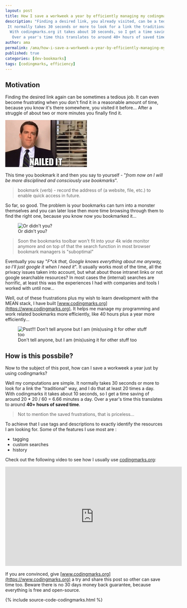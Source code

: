 ```yaml
---
layout: post
title: How I save a workweek a year by efficiently managing my codingmarks
description: "Finding a desired link, you already visited, can be a tedious job and sometimes even frustrating.
 It normally takes 30 seconds or more to look for a link the traditional way, and I do that at least 20 times a day.
  With codingmarks.org it takes about 10 seconds, so I get a time saving of around 20 * 20 / 60 = 6.66 minutes a day.
   Over a year's time this translates to around 40+ hours of saved time."
author: ama
permalink: /ama/how-i-save-a-workweek-a-year-by-efficiently-managing-my-codingmarks
published: true
categories: [dev-bookmarks]
tags: [codingmarks, efficiency]
---
```

## Motivation
Finding the desired link again can be sometimes a tedious job. It can even become frustrating
when you don't find it in a reasonable amount of time, because you know it's there somewhere, you visited it before... After a struggle of about
two or more minutes you finally find it.

 ![Nailed it](/images/posts/2019-02-10-saving-time-with-codingmarks/nailed-it.gif)
 
This time you bookmark it  and then you say to yourself - "_from now on I will be
more disciplined and consciously use bookmarks_".

> bookmark (verb) - record the address of (a website, file, etc.) to enable quick access in future.

So far, so good. The problem is your bookmarks can turn into a monster themselves and you can later lose then more time browsing through them
to find the right one, because you know now you bookmarked it...

<figure>
  <img src="{{site.url}}/images/posts/2019-02-10-saving-time-with-codingmarks/or-didnt-i.gif" alt="Or didn't you?"/>
  <figcaption>Or didn't you?</figcaption>
</figure>

<!--more-->

> Soon the bookmarks toolbar won't fit into your 4k wide monitor anymore and on top of that the search function in most browser bookmark managers is "suboptimal"

Eventually you say "_F*ck that, Google knows everything about me anyway, so I'll just google it when I need it_". It usually works
most of the time, all the privacy issues taken into account, but what about those intranet links or not google searchable resources?
 In most cases the (internal) searches are horrific, at least this was the experiences I had with companies and tools I worked with until now...

Well, out of these frustrations plus my wish to learn development with the MEAN stack, I have built [www.codingmarks.org](https://www.codingmarks.org). It helps me 
manage my programming and work related bookmarks more efficiently, like 40 hours plus a year more efficiently...

<figure>
  <img src="{{site.url}}/images/posts/2019-02-10-saving-time-with-codingmarks/psst.gif" alt="Psst!!! Don't tell anyone but I am (mis)using it for other stuff too"/>
  <figcaption>Don't tell anyone, but I am (mis)using it for other stuff too</figcaption>
</figure>

## How is this possbile?
Now to the subject of this post, how can I save a workweek a year just by using codingmarks? 

Well my computations are simple. It normally takes 30 seconds or more to look for a link the "traditional" way, and I do that 
at least 20 times a day. With codingmarks it takes about 10 seconds, so I get a time saving of around 20 * 20 / 60 = 6.66 minutes a day.
Over a year's time this translates to around __40+ hours of saved time__.

> Not to mention the saved frustrations, that is priceless...

To achieve that I use tags and descriptions to exactly identify the resources I am looking for. Some of the features I use
most are :
  * tagging
  * custom searches
  * history

Check out the following video to see how I usually use [codingmarks.org](https://www.codingmarks.org):

<iframe width="560" height="315" src="https://www.youtube.com/embed/2jGRqGDwoTM" frameborder="0" allow="accelerometer; autoplay; encrypted-media; gyroscope; picture-in-picture" allowfullscreen></iframe>


If you are convinced, give [www.codingmarks.org](https://www.codingmarks.org) a try and share this post so other can save time too.
 <span class="highlight-yellow">Beware there is no 30 days money back guarantee, because everything is free and open-source.</span>

  {% include source-code-codingmarks.html %}

